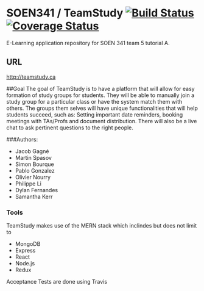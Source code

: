 # SOEN341 / TeamStudy [![Build Status](https://travis-ci.org/jacobrs/SOEN341.svg?branch=master)](https://travis-ci.org/jacobrs/SOEN341) [![Coverage Status](https://coveralls.io/repos/github/jacobrs/SOEN341/badge.svg?branch=master)](https://coveralls.io/github/jacobrs/SOEN341?branch=master)
E-Learning application repository for SOEN 341 team 5 tutorial A.

## URL
http://teamstudy.ca

##Goal
The goal of TeamStudy is to have a platform that will allow for easy formation of study groups for students. They will be able to manually join a study group for a particular class or have the system match them with others. The groups them selves will have unique functionalities that will help students succeed, such as: Setting important date reminders, booking meetings with TAs/Profs and document distribution. There will also be a live chat to ask pertinent questions to the right people.

###Authors:

* Jacob Gagné
* Martin Spasov
* Simon Bourque
* Pablo Gonzalez
* Olivier Nourry
* Philippe Li
* Dylan Fernandes
* Samantha Kerr

### Tools
TeamStudy makes use of the MERN stack which inclindes but does not limit to
* MongoDB
* Express
* React
* Node.js
* Redux

Acceptance Tests are done using Travis


